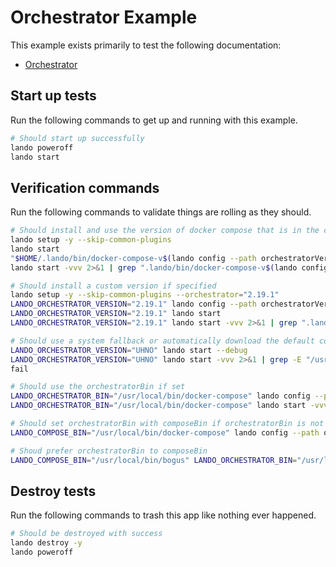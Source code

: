 # Orchestrator Example

This example exists primarily to test the following documentation:

* [Orchestrator](https://docs.lando.dev/core/v3/orchestrator.html)

## Start up tests

Run the following commands to get up and running with this example.

```bash
# Should start up successfully
lando poweroff
lando start
```

## Verification commands

Run the following commands to validate things are rolling as they should.

```bash
# Should install and use the version of docker compose that is in the config by default
lando setup -y --skip-common-plugins
lando start
"$HOME/.lando/bin/docker-compose-v$(lando config --path orchestratorVersion --format json | tr -d '"')" --version
lando start -vvv 2>&1 | grep ".lando/bin/docker-compose-v$(lando config --path orchestratorVersion --format json | tr -d '"')"

# Should install a custom version if specified
lando setup -y --skip-common-plugins --orchestrator="2.19.1"
LANDO_ORCHESTRATOR_VERSION="2.19.1" lando config --path orchestratorVersion --format json | tr -d '"' | grep "2.19.1"
LANDO_ORCHESTRATOR_VERSION="2.19.1" lando start
LANDO_ORCHESTRATOR_VERSION="2.19.1" lando start -vvv 2>&1 | grep ".lando/bin/docker-compose-v2.19.1"

# Should use a system fallback or automatically download the default compose when version is bogus
LANDO_ORCHESTRATOR_VERSION="UHNO" lando start --debug
LANDO_ORCHESTRATOR_VERSION="UHNO" lando start -vvv 2>&1 | grep -E "/usr/local/bin/docker-compose|.lando/bin/docker-compose"
fail

# Should use the orchestratorBin if set
LANDO_ORCHESTRATOR_BIN="/usr/local/bin/docker-compose" lando config --path orchestratorBin | grep "$LANDO_ORCHESTRATOR_BIN"
LANDO_ORCHESTRATOR_BIN="/usr/local/bin/docker-compose" lando start -vvv 2>&1 | grep "$LANDO_ORCHESTRATOR_BIN"

# Should set orchestratorBin with composeBin if orchestratorBin is not set
LANDO_COMPOSE_BIN="/usr/local/bin/docker-compose" lando config --path orchestratorBin | grep "$LANDO_COMPOSE_BIN"

# Shoud prefer orchestratorBin to composeBin
LANDO_COMPOSE_BIN="/usr/local/bin/bogus" LANDO_ORCHESTRATOR_BIN="/usr/local/bin/docker-compose" lando config --path orchestratorBin | grep "$LANDO_ORCHESTRATOR_BIN"
```

## Destroy tests

Run the following commands to trash this app like nothing ever happened.

```bash
# Should be destroyed with success
lando destroy -y
lando poweroff
```
